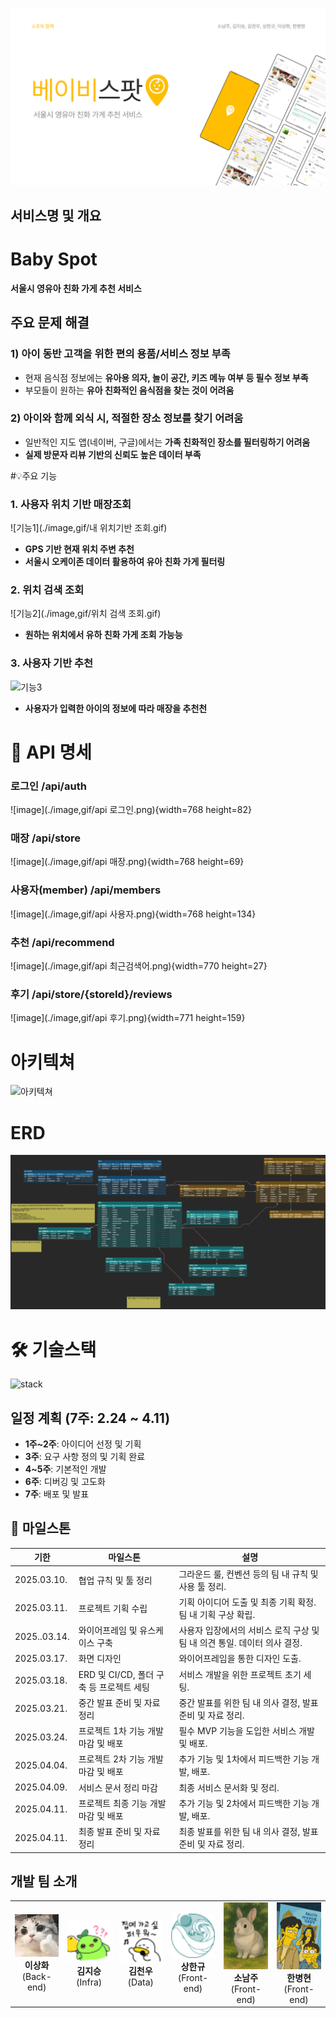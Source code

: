 ![썸네일](./image,gif/썸네일.png)

## 서비스명 및 개요

# Baby Spot

**서울시 영유아 친화 가게 추천 서비스**

## 주요 문제 해결

### **1)** 아이 동반 고객을 위한 **편의 용품/서비스 정보 부족**

- 현재 음식점 정보에는 **유아용 의자, 놀이 공간, 키즈 메뉴 여부 등 필수 정보 부족**
- 부모들이 원하는 **유아 친화적인 음식점을 찾는 것이 어려움**

### **2)** 아이와 함께 외식 시, **적절한 장소 정보를 찾기 어려움**

- 일반적인 지도 앱(네이버, 구글)에서는 **가족 친화적인 장소를 필터링하기 어려움**
- **실제 방문자 리뷰 기반의 신뢰도 높은 데이터 부족**

#💡주요 기능

### **1. 사용자 위치 기반 매장조회**
![기능1](./image,gif/내 위치기반 조회.gif)
- **GPS 기반 현재 위치 주변 추천**
- **서울시 오케이존 데이터 활용하여 유아 친화 가게 필터링**

### **2. 위치 검색 조회**
![기능2](./image,gif/위치 검색 조회.gif)
- **원하는 위치에서 유하 친화 가게 조회 가능능**

### **3. 사용자 기반 추천**
![기능3](./image,gif/추천기능.gif)
- **사용자가 입력한 아이의 정보에 따라 매장을 추천천**


# 🔗 API 명세

### 로그인 /api/auth
![image](./image,gif/api 로그인.png){width=768 height=82}

### 매장 /api/store
![image](./image,gif/api 매장.png){width=768 height=69}

### 사용자(member) /api/members
![image](./image,gif/api 사용자.png){width=768 height=134}

### 추천 /api/recommend
![image](./image,gif/api 최근검색어.png){width=770 height=27}

### 후기 /api/store/{storeId}/reviews
![image](./image,gif/api 후기.png){width=771 height=159}

# 아키텍쳐
![아키텍쳐](./image,gif/시스템템아키텍쳐.png)

# ERD

![erd](./image,gif/erd.png)

# 🛠️ 기술스택
![stack](/uploads/cfb734188e757cb4d4062feb8bcc40e3/stack.png)

## 일정 계획 (7주: 2.24 ~ 4.11)

- **1주~2주**: 아이디어 선정 및 기획
- **3주**: 요구 사항 정의 및 기획 완료
- **4~5주**: 기본적인 개발
- **6주**: 디버깅 및 고도화
- **7주**: 배포 및 발표


## 🥌 마일스톤

| 기한 | 마일스톤 | 설명 |
| --- | --- | --- |
| 2025.03.10. | 협업 규칙 및 툴 정리 | 그라운드 룰, 컨벤션 등의 팀 내 규칙 및 사용 툴 정리. |
| 2025.03.11. | 프로젝트 기획 수립 | 기획 아이디어 도출 및 최종 기획 확정. 팀 내 기획 구상 확립. |
| 2025..03.14. | 와이어프레임 및 유스케이스 구축 | 사용자 입장에서의 서비스 로직 구상 및 팀 내 의견 통일. 데이터 의사 결정. |
| 2025.03.17. | 화면 디자인 | 와이어프레임을 통한 디자인 도출. |
| 2025.03.18. | ERD 및 CI/CD, 폴더 구축 등 프로젝트 세팅 | 서비스 개발을 위한 프로젝트 초기 세팅. |
| 2025.03.21. | 중간 발표 준비 및 자료 정리 | 중간 발표를 위한 팀 내 의사 결정, 발표 준비 및 자료 정리. |
| 2025.03.24. | 프로젝트 1차 기능 개발 마감 및 배포 | 필수 MVP 기능을 도입한 서비스 개발 및 배포. |
| 2025.04.04. | 프로젝트 2차 기능 개발 마감 및 배포 | 추가 기능 및 1차에서 피드백한 기능 개발, 배포. |
| 2025.04.09. | 서비스 문서 정리 마감 | 최종 서비스 문서화 및 정리. |
| 2025.04.11. | 프로젝트 최종 기능 개발 마감 및 배포 | 추가 기능 및 2차에서 피드백한 기능 개발, 배포. |
| 2025.04.11. | 최종 발표 준비 및 자료 정리 | 최종 발표를 위한 팀 내 의사 결정, 발표 준비 및 자료 정리. |

## 개발 팀 소개

<table>
  <tr align="center">
    <td>
      <img src="./image,gif/이상화.png" width="80" alt="이상화"/><br/>
      <b>이상화</b><br/>
      (Back-end)
    </td>
    <td>
      <img src="./image,gif/김지승.png" width="80" alt="김지승"/><br/>
      <b>김지승</b><br/>
      (Infra)
    </td>
    <td>
      <img src="./image,gif/김천우.png" width="80" alt="김천우"/><br/>
      <b>김천우</b><br/>
      (Data)
    </td>
    <td>
      <img src="./image,gif/상한규.png" width="80" alt="상한규"/><br/>
      <b>상한규</b><br/>
      (Front-end)
    </td>
    <td>
      <img src="./image,gif/소남주.png" width="80" alt="소남주"/><br/>
      <b>소남주</b><br/>
      (Front-end)
    </td>
    <td>
      <img src="./image,gif/한병현.png" width="80" alt="한병현"/><br/>
      <b>한병현</b><br/>
      (Front-end)
    </td>
  </tr>
</table>



